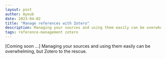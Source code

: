 ```yaml
---
layout: post
author: Ayoub
date: 2023-04-02
title: "Manage references with Zotero"
description: Managing your sources and using them easily can be overwhelming, but Zotero to the rescue.
tags: reference-management zotero
---
```


[Coming soon ...] Managing your sources and using them easily can be overwhelming, but Zotero to the rescue.
